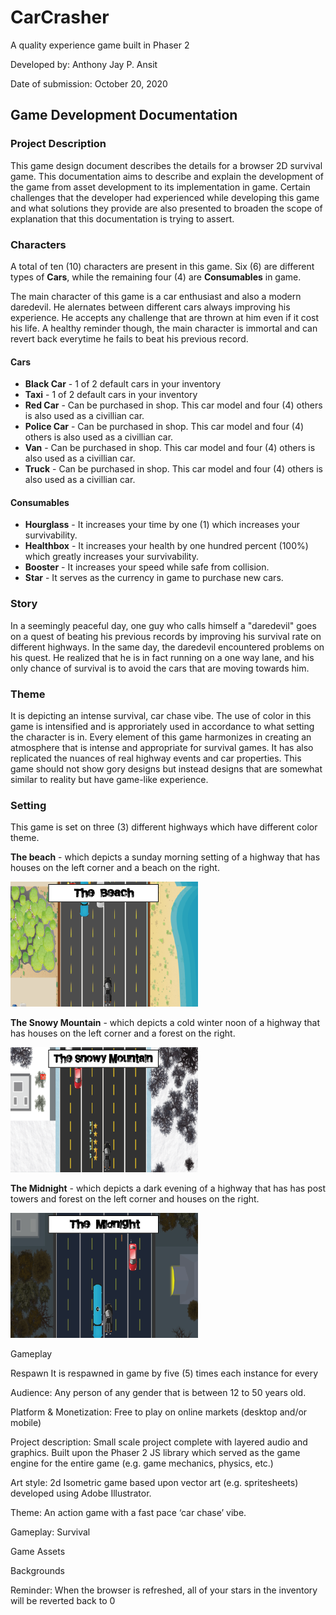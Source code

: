 # CarCrasher
A quality experience game built in Phaser 2

Developed by: Anthony Jay P. Ansit

Date of submission: October 20, 2020

## Game Development Documentation 



### Project Description

This game design document describes the details for a browser 2D survival game. This documentation aims to describe and explain the development of the game from asset development to its implementation in game. Certain challenges that the developer had experienced while developing this game and what solutions they provide are also presented to broaden the scope of explanation that this documentation is trying to assert.



### Characters

A total of ten (10) characters are present in this game. Six (6) are different types of **Cars**, while the remaining four (4) are **Consumables** in game.

The main character of this game is a car enthusiast and also a modern daredevil. He alernates between different cars always improving his experience. He accepts any challenge that are thrown at him even if it cost his life. A healthy reminder though, the main character is immortal and can revert back everytime he fails to beat his previous record.
#### Cars

* **Black Car** - 1 of 2 default cars in your inventory
* **Taxi** - 1 of 2 default cars in your inventory
* **Red Car** - Can be purchased in shop. This car model and four (4) others is also used as a civillian car.
* **Police Car** - Can be purchased in shop. This car model and four (4) others is also used as a civillian car.
* **Van** - Can be purchased in shop. This car model and four (4) others is also used as a civillian car.
* **Truck** - Can be purchased in shop. This car model and four (4) others is also used as a civillian car.

#### Consumables

* **Hourglass** - It increases your time by one (1) which increases your survivability. 
* **Healthbox** - It increases your health by one hundred percent (100%) which greatly increases your survivability.
* **Booster** - It increases your speed while safe from collision.
* **Star** - It serves as the currency in game to purchase new cars.

### Story

In a seemingly peaceful day, one guy who calls himself a "daredevil" goes on a quest of beating his previous records by improving his survival rate on different highways. In the same day, the daredevil encountered problems on his quest. He realized that he is in fact running on a one way lane, and his only chance of survival is to avoid the cars that are moving towards him.

### Theme

It is depicting an intense survival, car chase vibe. The use of color in this game is intensified and is approriately used in accordance to what setting the character is in. Every element of this game harmonizes in creating an atmosphere that is intense and appropriate for survival games. It has also replicated the nuances of real highway events and car properties. This game should not show gory designs but instead designs that are somewhat similar to reality but have game-like experience.

### Setting

This game is set on three (3) different highways which have different color theme.

**The beach** - which depicts a sunday morning setting of a highway that has houses on the left corner and a beach on the right.

  ![Alt Text](assets/images/theBeachMap.png)
  
**The Snowy Mountain** - which depicts a cold winter noon of a highway that has houses on the left corner and a forest on the right.
  
  ![Alt Text](assets/images/theSnowyMountainMap.png)
  
**The Midnight** - which depicts a dark evening of a highway that has has post towers and forest on the left corner and houses on the right.

  ![Alt Text](assets/images/theMidnightMap.png)





Gameplay

Respawn
It is respawned in game by five (5) times each instance for every

Audience: Any person of any gender that is between 12 to 50 years old.

Platform & Monetization: Free to play on online markets (desktop and/or mobile)

Project description: Small scale project complete with layered audio and graphics. Built upon the Phaser 2 JS library which served as the game engine for the entire game (e.g. game mechanics, physics, etc.)

Art style: 2d Isometric game based upon vector art (e.g. spritesheets) developed using Adobe Illustrator.

Theme: An action game with a fast pace ‘car chase’ vibe.

Gameplay: Survival 

Game Assets

Backgrounds

Reminder: 
When the browser is refreshed, all of your stars in the inventory will be reverted back to 0



